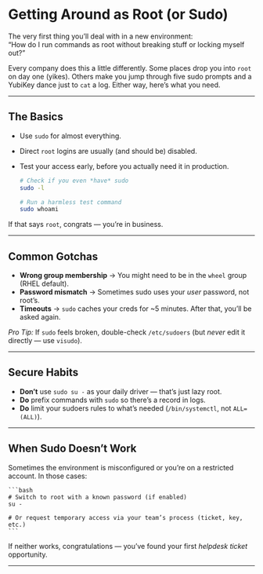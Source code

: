# Getting Around as Root (or Sudo)

The very first thing you’ll deal with in a new environment:  
“How do I run commands as root without breaking stuff or locking myself out?”  

Every company does this a little differently. Some places drop you into `root` on day one (yikes). Others make you jump through five sudo prompts and a YubiKey dance just to `cat` a log. Either way, here’s what you need.  

---

## The Basics

- Use `sudo` for almost everything.  
- Direct `root` logins are usually (and should be) disabled.  
- Test your access early, before you actually need it in production.  

    ```bash
    # Check if you even *have* sudo
    sudo -l

    # Run a harmless test command
    sudo whoami
    ```

If that says `root`, congrats — you’re in business.  

---

## Common Gotchas

- **Wrong group membership** → You might need to be in the `wheel` group (RHEL default).  
- **Password mismatch** → Sometimes sudo uses your *user* password, not root’s.  
- **Timeouts** → `sudo` caches your creds for ~5 minutes. After that, you’ll be asked again.  

*Pro Tip:* If `sudo` feels broken, double-check `/etc/sudoers` (but *never* edit it directly — use `visudo`).  

---

## Secure Habits

- **Don’t** use `sudo su -` as your daily driver — that’s just lazy root.  
- **Do** prefix commands with `sudo` so there’s a record in logs.  
- **Do** limit your sudoers rules to what’s needed (`/bin/systemctl`, not `ALL=(ALL)`).  

---

## When Sudo Doesn’t Work  

Sometimes the environment is misconfigured or you’re on a restricted account. In those cases:  

    ```bash
    # Switch to root with a known password (if enabled)
    su -

    # Or request temporary access via your team’s process (ticket, key, etc.)
    ```

If neither works, congratulations — you’ve found your first *helpdesk ticket* opportunity.  

---

